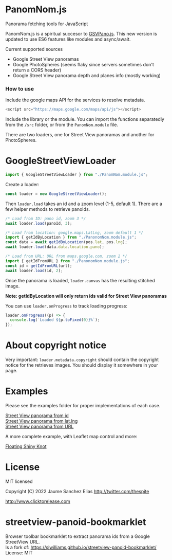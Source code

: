 # PanomNom.js

Panorama fetching tools for JavaScript

PanomNom.js is a spiritual succesor to [GSVPano.js](https://github.com/spite/GSVPano.js/). This new version is updated to use ES6 features like modules and async/await.

Current supported sources

- Google Street View panoramas
- Google PhotoSpheres (seems flaky since servers sometimes don't return a CORS header)
- Google Street View panorama depth and planes info (mostly working)

### How to use

Include the google maps API for the services to resolve metadata.

```javascript
<script src="https://maps.google.com/maps/api/js"></script>
```

Include the library or the module. You can import the functions separatedly from the `/src` folder, or from the `PanomNom.module` file.

There are two loaders, one for Street View panoramas and another for PhotoSpheres.

# GoogleStreetViewLoader

```javascript
import { GoogleStreetViewLoader } from "./PanomNom.module.js";
```

Create a loader:

```javascript
const loader = new GoogleStreetViewLoader();
```

Then `loader.load` takes an id and a zoom level (1-5, default 1). There are a few helper methods to retrieve panoIds.

```javascript
/* Load from ID: pano id, zoom 3 */
await loader.load(panoId, 3);

/* Load from location: google.maps.LatLng, zoom default 1 */
import { getIdByLocation } from "./PanonomNom.module.js";
const data = await getIdByLocation(pos.lat, pos.lng);
await loader.load(data.data.location.pano);

/* Load from URL: URL from maps.google.com, zoom 2 */
import { getIdFromURL } from "./PanonomNom.module.js";
const id = getIdFromURL(url);
await loader.load(id, 2);
```

Once the panorama is loaded, `loader.canvas` has the resulting stitched image.

**Note: getIdByLocation will only return ids valid for Street View panoramas**

You can use `loader.onProgress` to track loading progress:

```javascript
loader.onProgress((p) => {
  console.log(`Loaded ${p.toFixed(0)}%`);
});
```

# About copyright notice

Very important: `loader.metadata.copyright` should contain the copyright notice for the retrieves images. You should display it somewhere in your page.

# Examples

Please see the examples folder for proper implementations of each case.

[Street View panorama from id](https://freealise.github.io/PanomNom.js/examples/basic/sv-panoid.html)  
[Street View panorama from lat,lng](https://freealise.github.io/PanomNom.js/examples/basic/sv-location.html)  
[Street View panorama from URL](https://freealise.github.io/PanomNom.js/examples/basic/sv-url.html)

A more complete example, with Leaflet map control and more:

[Floating Shiny Knot](https://spite.github.io/FloatingShinyKnot/)

# License

MIT licensed

Copyright (C) 2022 Jaume Sanchez Elias http://twitter.com/thespite

http://www.clicktorelease.com

# streetview-panoid-bookmarklet

Browser toolbar bookmarklet to extract panorama ids from a Google StreetView URL.  
Is a fork of: https://sjwilliams.github.io/streetview-panoid-bookmarklet/  
License: MIT  
